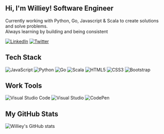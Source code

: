 <h2 align="start">Hi, I'm Williey! Software Engineer</h2>

Currently working with Python, Go, Javascript & Scala to create solutions and solve problems. <br>
Always learning by building and being consistent

[<img alt="LinkedIn" src="https://img.shields.io/badge/linkedIN-0077b5?style=for-the-badge&logo=LinkedIn&logoColor=white"/>](https://www.linkedin.com/in/wilfred-gichuru-197262207/)
[<img alt="Twitter" src="https://img.shields.io/badge/Twitter-55acee?style=for-the-badge&logo=twitter&logoColor=white"/>](https://twitter.com/xwilliey)

## Tech Stack
![JavaScript](https://img.shields.io/badge/JavaScript-ffff00?style=for-the-badge&logo=javascript&logoColor=000)
![Python](https://img.shields.io/badge/python-00008b?style=for-the-badge&logo=python&logoColor=fff)
![Go](https://img.shields.io/badge/go-add8e6?style=for-the-badge&logo=go&logoColor=000)
![Scala](https://img.shields.io/badge/scala-ff0000?style=for-the-badge&logo=scala&logoColor=fff)
![HTML5](https://img.shields.io/badge/html5-E34F26?style=for-the-badge&logo=html5&logoColor=fff)
![CSS3](https://img.shields.io/badge/css3-1572B6?style=for-the-badge&logo=css3&logoColor=white)
![Bootstrap](https://img.shields.io/badge/bootstrap-563D7C?style=for-the-badge&logo=bootstrap&logoColor=white)

## Work Tools
![Visual Studio Code](https://img.shields.io/badge/Visual%20Studio%20Code-0078d7.svg?style=for-the-badge&logo=visual-studio-code&logoColor=white)
![Visual Studio](https://img.shields.io/badge/Visual%20Studio-5C2D91.svg?style=for-the-badge&logo=visual-studio&logoColor=white)
![CodePen](https://img.shields.io/badge/CodePen-000000?style=for-the-badge&logo=codepen&logoColor=fff)

## My GitHub Stats 
![Williey's GitHub stats](https://github-readme-stats.vercel.app/api?username=WillieyG&theme=cobalt&show_icons=true)

